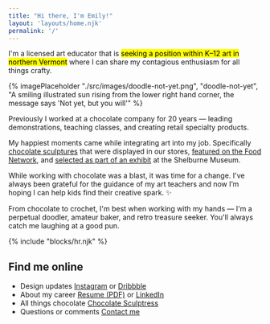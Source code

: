 ```yaml
---
title: "Hi there, I'm Emily!"
layout: 'layouts/home.njk'
permalink: '/'
---
```


I'm a licensed art educator that is <mark>seeking a position within K&#8211;12 art in northern Vermont</mark> where I can share my contagious enthusiasm for all things crafty.

{% imagePlaceholder "./src/images/doodle-not-yet.png", "doodle-not-yet", "A smiling illustrated sun rising from the lower right hand corner, the message says 'Not yet, but you will'" %}

Previously I worked at a chocolate company for 20 years &#8212; leading demonstrations, teaching classes, and creating retail specialty products. 

My happiest moments came while integrating art into my job. Specifically [chocolate sculptures](https://chocolatesculptress.com) that were displayed in our stores, [featured on the Food Network](https://chocolatesculptress.com/sculptures/cuckoo-clock/ "Giant Chocolate Cuckoo Clock on the Food Network"), and [selected as part of an exhibit](https://chocolatesculptress.com/sculptures/donut-shop/ "Donut Shop Chocolate Sculpture on display at Shelburne Museum") at the Shelburne Museum.

While working with chocolate was a blast, it was time for a change. I've always been grateful for the guidance of my art teachers and now I’m hoping I can help kids find their creative spark. ✨

From chocolate to crochet, I'm best when working with my hands &#8212; I'm a perpetual doodler, amateur baker, and retro treasure seeker. You'll always catch me laughing at a good pun.

{% include "blocks/hr.njk" %}

<div class="d-flex d-flex__column flow">
  <h2 class="center">Find me online</h2>
  <ul class="dot-list" role="list">
    <li class="d-flex">
      <span>Design updates</span>
      <span class="dots" aria-hidden="true"></span>
      <span class="align-right">
        <a href="{{ meta.social.instagram }}">Instagram</a> or <a href="{{ meta.social.dribbble }}">Dribbble</a>
      </span>
    </li>
    <li class="d-flex">
      <span>About my career</span>
      <span class="dots" aria-hidden="true"></span>
      <span class="align-right">
        <a href="resume.pdf" title="View my Resume">Resume (PDF)</a> or <a href="{{ meta.social.linkedin }}">LinkedIn</a>
      </span>
    </li>
    <li class="d-flex">
      <span>All things chocolate</span>
      <span class="dots" aria-hidden="true"></span>
      <span class="align-right">
        <a href="https://www.chocolatesculptress.com" title="My chocolate sculpture portfolio">Chocolate Sculptress</a>
      </span>
    </li>
    <li class="d-flex">
      <span>Questions or comments</span>
      <span class="dots" aria-hidden="true"></span>
      <span class="align-right">
        <a href="mailto:emilywjones@gmail.com">Contact me</a>
      </span>
    </li>
  </ul>
</div>